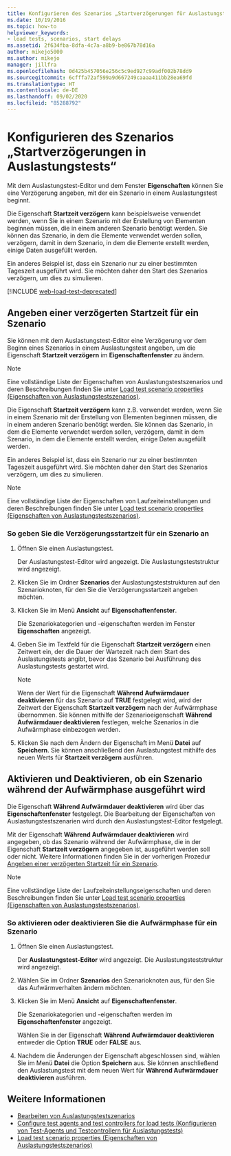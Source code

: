 ```yaml
---
title: Konfigurieren des Szenarios „Startverzögerungen für Auslastungstests“
ms.date: 10/19/2016
ms.topic: how-to
helpviewer_keywords:
- load tests, scenarios, start delays
ms.assetid: 2f634fba-8dfa-4c7a-a8b9-be867b78d16a
author: mikejo5000
ms.author: mikejo
manager: jillfra
ms.openlocfilehash: 0d425b457056e256c5c9ed927c99adf002b78dd9
ms.sourcegitcommit: 6cfffa72af599a9d667249caaaa411bb28ea69fd
ms.translationtype: HT
ms.contentlocale: de-DE
ms.lasthandoff: 09/02/2020
ms.locfileid: "85288792"
---
```

# <a name="configure-scenario-start-delays-in-load-tests"></a>Konfigurieren des Szenarios „Startverzögerungen in Auslastungstests“

Mit dem Auslastungstest-Editor und dem Fenster **Eigenschaften** können Sie eine Verzögerung angeben, mit der ein Szenario in einem Auslastungstest beginnt.

Die Eigenschaft **Startzeit verzögern** kann beispielsweise verwendet werden, wenn Sie in einem Szenario mit der Erstellung von Elementen beginnen müssen, die in einem anderen Szenario benötigt werden. Sie können das Szenario, in dem die Elemente verwendet werden sollen, verzögern, damit in dem Szenario, in dem die Elemente erstellt werden, einige Daten ausgefüllt werden.

Ein anderes Beispiel ist, dass ein Szenario nur zu einer bestimmten Tageszeit ausgeführt wird. Sie möchten daher den Start des Szenarios verzögern, um dies zu simulieren.

[!INCLUDE [web-load-test-deprecated](includes/web-load-test-deprecated.md)]

## <a name="specify-the-delay-start-time-of-a-scenario"></a>Angeben einer verzögerten Startzeit für ein Szenario

Sie können mit dem Auslastungstest-Editor eine Verzögerung vor dem Beginn eines Szenarios in einem Auslastungstest angeben, um die Eigenschaft **Startzeit verzögern** im **Eigenschaftenfenster** zu ändern.

> [!NOTE]
> Eine vollständige Liste der Eigenschaften von Auslastungstestszenarios und deren Beschreibungen finden Sie unter [Load test scenario properties (Eigenschaften von Auslastungstestszenarios)](../test/load-test-scenario-properties.md).

Die Eigenschaft **Startzeit verzögern** kann z.B. verwendet werden, wenn Sie in einem Szenario mit der Erstellung von Elementen beginnen müssen, die in einem anderen Szenario benötigt werden. Sie können das Szenario, in dem die Elemente verwendet werden sollen, verzögern, damit in dem Szenario, in dem die Elemente erstellt werden, einige Daten ausgefüllt werden.

Ein anderes Beispiel ist, dass ein Szenario nur zu einer bestimmten Tageszeit ausgeführt wird. Sie möchten daher den Start des Szenarios verzögern, um dies zu simulieren.

> [!NOTE]
> Eine vollständige Liste der Eigenschaften von Laufzeiteinstellungen und deren Beschreibungen finden Sie unter [Load test scenario properties (Eigenschaften von Auslastungstestszenarios)](../test/load-test-scenario-properties.md).

### <a name="to-specify-the-delay-start-time-for-a-scenario"></a>So geben Sie die Verzögerungsstartzeit für ein Szenario an

1. Öffnen Sie einen Auslastungstest.

     Der Auslastungstest-Editor wird angezeigt. Die Auslastungsteststruktur wird angezeigt.

2. Klicken Sie im Ordner **Szenarios** der Auslastungsteststrukturen auf den Szenarioknoten, für den Sie die Verzögerungsstartzeit angeben möchten.

3. Klicken Sie im Menü **Ansicht** auf **Eigenschaftenfenster**.

     Die Szenariokategorien und -eigenschaften werden im Fenster **Eigenschaften** angezeigt.

4. Geben Sie im Textfeld für die Eigenschaft **Startzeit verzögern** einen Zeitwert ein, der die Dauer der Wartezeit nach dem Start des Auslastungstests angibt, bevor das Szenario bei Ausführung des Auslastungstests gestartet wird.

    > [!NOTE]
    > Wenn der Wert für die Eigenschaft **Während Aufwärmdauer deaktivieren** für das Szenario auf **TRUE** festgelegt wird, wird der Zeitwert der Eigenschaft **Startzeit verzögern** nach der Aufwärmphase übernommen. Sie können mithilfe der Szenarioeigenschaft **Während Aufwärmdauer deaktivieren** festlegen, welche Szenarios in die Aufwärmphase einbezogen werden.

5. Klicken Sie nach dem Ändern der Eigenschaft im Menü **Datei** auf **Speichern**. Sie können anschließend den Auslastungstest mithilfe des neuen Werts für **Startzeit verzögern** ausführen.

## <a name="enable-and-disable-whether-a-scenario-runs-during-the-warm-up-period"></a>Aktivieren und Deaktivieren, ob ein Szenario während der Aufwärmphase ausgeführt wird

Die Eigenschaft **Während Aufwärmdauer deaktivieren** wird über das **Eigenschaftenfenster** festgelegt. Die Bearbeitung der Eigenschaften von Auslastungstestszenarien wird durch den Auslastungstest-Editor festgelegt.

Mit der Eigenschaft **Während Aufwärmdauer deaktivieren** wird angegeben, ob das Szenario während der Aufwärmphase, die in der Eigenschaft **Startzeit verzögern** angegeben ist, ausgeführt werden soll oder nicht. Weitere Informationen finden Sie in der vorherigen Prozedur [Angeben einer verzögerten Startzeit für ein Szenario](#specify-the-delay-start-time-of-a-scenario).

> [!NOTE]
> Eine vollständige Liste der Laufzeiteinstellungseigenschaften und deren Beschreibungen finden Sie unter [Load test scenario properties (Eigenschaften von Auslastungstestszenarios)](../test/load-test-scenario-properties.md).

### <a name="to-enable-or-disable-the-warm-up-period-for-a-scenario"></a>So aktivieren oder deaktivieren Sie die Aufwärmphase für ein Szenario

1. Öffnen Sie einen Auslastungstest.

     Der **Auslastungstest-Editor** wird angezeigt. Die Auslastungsteststruktur wird angezeigt.

2. Wählen Sie im Ordner **Szenarios** den Szenarioknoten aus, für den Sie das Aufwärmverhalten ändern möchten.

3. Klicken Sie im Menü **Ansicht** auf **Eigenschaftenfenster**.

     Die Szenariokategorien und -eigenschaften werden im **Eigenschaftenfenster** angezeigt.

     Wählen Sie in der Eigenschaft **Während Aufwärmdauer deaktivieren** entweder die Option **TRUE** oder **FALSE** aus.

4. Nachdem die Änderungen der Eigenschaft abgeschlossen sind, wählen Sie im Menü **Datei** die Option **Speichern** aus. Sie können anschließend den Auslastungstest mit dem neuen Wert für **Während Aufwärmdauer deaktivieren** ausführen.

## <a name="see-also"></a>Weitere Informationen

- [Bearbeiten von Auslastungstestszenarios](../test/edit-load-test-scenarios.md)
- [Configure test agents and test controllers for load tests (Konfigurieren von Test-Agents und Testcontrollern für Auslastungstests)](../test/configure-test-agents-and-controllers-for-load-tests.md)
- [Load test scenario properties (Eigenschaften von Auslastungstestszenarios)](../test/load-test-scenario-properties.md)
